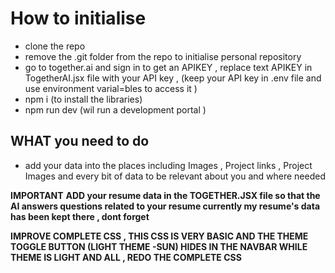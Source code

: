 # How to initialise
- clone the repo
- remove the .git folder from the repo to initialise personal repository 
- go to together.ai and sign in to get an APIKEY , replace text APIKEY in TogetherAI.jsx file with your API key , (keep your API key in .env file and use environment varial=bles to access it )
- npm i (to install the libraries)
- npm run dev (wil run a development portal )

## WHAT you need to do 
- add your data into the places including Images , Project links , Project Images and every bit of data to be relevant about  you and where needed 


**IMPORTANT**
**ADD your resume data in the TOGETHER.JSX file so that the AI answers questions related to your resume currently my resume's data has been kept there , dont forget**

**IMPROVE COMPLETE CSS , THIS CSS IS VERY BASIC AND THE THEME TOGGLE BUTTON (LIGHT THEME -SUN) HIDES IN THE NAVBAR WHILE THEME IS LIGHT AND ALL , REDO THE COMPLETE CSS**